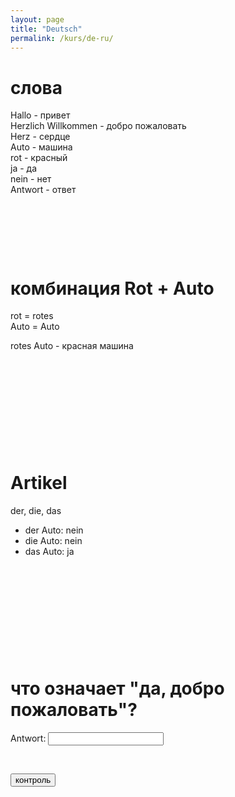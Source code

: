 ```yaml
---
layout: page
title: "Deutsch"
permalink: /kurs/de-ru/
---
```


<script>
	function button1() {
    		alert("Antwort: Ja, herzlich Willkommen")
    }
</script>

# слова

Hallo - привет\
Herzlich Willkommen - добро пожаловать\
Herz - сердце\
Auto - машина\
rot - красный\
ja - да\
nein - нет\
Antwort - ответ

&nbsp;

&nbsp;

&nbsp;

# комбинация Rot + Auto

rot = rotes\
Auto = Auto

rotes Auto - красная машина 

&nbsp;

&nbsp;

&nbsp;

&nbsp;

&nbsp;

# Artikel

der, die, das

- der Auto: nein
- die Auto: nein
- das Auto: ja

&nbsp;

&nbsp;

&nbsp;

&nbsp;

&nbsp;

# что означает "да, добро пожаловать"?
Antwort: <input type="text" id="Feld" value="" />

&nbsp;

<input type="button" value="контроль" onclick="button1();"/> 

